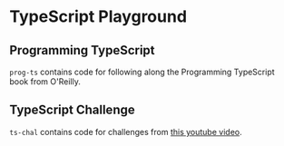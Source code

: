 # TypeScript Playground

## Programming TypeScript
`prog-ts` contains code for following along the Programming TypeScript book from O'Reilly.

## TypeScript Challenge
`ts-chal` contains code for challenges from [this youtube video](https://www.youtube.com/watch?v=hBk4nV7q6-w).